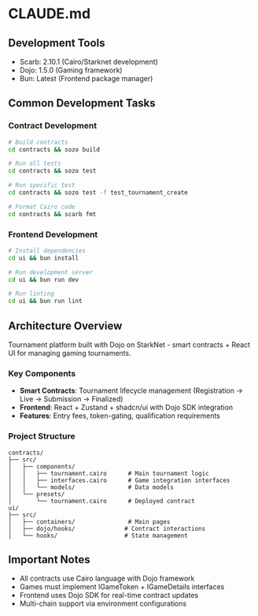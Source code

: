 # CLAUDE.md

## Development Tools
- Scarb: 2.10.1 (Cairo/Starknet development)
- Dojo: 1.5.0 (Gaming framework)
- Bun: Latest (Frontend package manager)

## Common Development Tasks

### Contract Development
```bash
# Build contracts
cd contracts && sozo build

# Run all tests
cd contracts && sozo test

# Run specific test
cd contracts && sozo test -f test_tournament_create

# Format Cairo code
cd contracts && scarb fmt
```

### Frontend Development
```bash
# Install dependencies
cd ui && bun install

# Run development server
cd ui && bun run dev

# Run linting
cd ui && bun run lint
```

## Architecture Overview
Tournament platform built with Dojo on StarkNet - smart contracts + React UI for managing gaming tournaments.

### Key Components
- **Smart Contracts**: Tournament lifecycle management (Registration → Live → Submission → Finalized)
- **Frontend**: React + Zustand + shadcn/ui with Dojo SDK integration
- **Features**: Entry fees, token-gating, qualification requirements

### Project Structure
```
contracts/
├── src/
│   ├── components/
│   │   ├── tournament.cairo      # Main tournament logic
│   │   ├── interfaces.cairo      # Game integration interfaces
│   │   └── models/               # Data models
│   └── presets/
│       └── tournament.cairo      # Deployed contract
ui/
├── src/
│   ├── containers/               # Main pages
│   ├── dojo/hooks/              # Contract interactions
│   └── hooks/                   # State management
```

## Important Notes
- All contracts use Cairo language with Dojo framework
- Games must implement IGameToken + IGameDetails interfaces
- Frontend uses Dojo SDK for real-time contract updates
- Multi-chain support via environment configurations